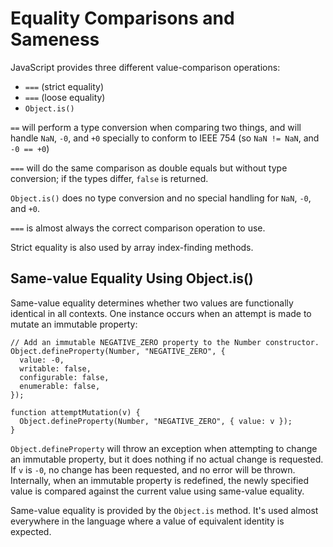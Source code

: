 # Equality Comparisons and Sameness

JavaScript provides three different value-comparison operations:

- `===` (strict equality)
- `===` (loose equality)
- `Object.is()`

`==` will perform a type conversion when comparing two things, and will handle `NaN`, `-0`, and
`+0` specially to conform to IEEE 754 (so `NaN != NaN`, and `-0 == +0`)

`===` will do the same comparison as double equals but without type conversion; if the types
differ, `false` is returned.

`Object.is()` does no type conversion and no special handling for `NaN`, `-0`, and `+0`.


`===` is almost always the correct comparison operation to use.

Strict equality is also used by array index-finding methods.

## Same-value Equality Using Object.is()


Same-value equality determines whether two values are functionally identical in all contexts. One
instance occurs when an attempt is made to mutate an immutable property:

```
// Add an immutable NEGATIVE_ZERO property to the Number constructor.
Object.defineProperty(Number, "NEGATIVE_ZERO", {
  value: -0,
  writable: false,
  configurable: false,
  enumerable: false,
});

function attemptMutation(v) {
  Object.defineProperty(Number, "NEGATIVE_ZERO", { value: v });
}
```


`Object.defineProperty` will throw an exception when attempting to change an immutable property,
but it does nothing if no actual change is requested. If `v` is `-0`, no change has been requested,
and no error will be thrown. Internally, when an immutable property is redefined, the newly
specified value is compared against the current value using same-value equality.

Same-value equality is provided by the `Object.is` method. It's used almost everywhere in the
language where a value of equivalent identity is expected.

